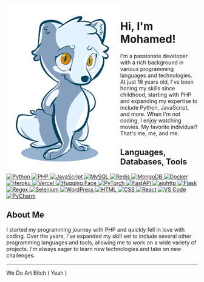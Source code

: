 <img align="left" src="https://github.com/dev-virous/dev-virous/blob/main/mylogo.png" alt="Stats" width="300px">

# Hi, I'm Mohamed!
I'm a passionate developer with a rich background in various programming languages and technologies. At just 18 years old, I've been honing my skills since childhood, starting with PHP and expanding my expertise to include Python, JavaScript, and more. When I'm not coding, I enjoy watching movies. My favorite individual? That's me, me, and me.

## Languages, Databases, Tools
<p align="left">
  <a href="https://www.python.org">
    <img src="https://skillicons.dev/icons?i=python" alt="Python" />
  </a>
  <a href="https://www.php.net">
    <img src="https://skillicons.dev/icons?i=php" alt="PHP" />
  </a>
  <a href="https://www.javascript.com">
    <img src="https://skillicons.dev/icons?i=js" alt="JavaScript" />
  </a>
  <a href="https://www.mysql.com">
    <img src="https://skillicons.dev/icons?i=mysql" alt="MySQL" />
  </a>
  <a href="https://redis.io">
    <img src="https://skillicons.dev/icons?i=redis" alt="Redis" />
  </a>
  <a href="https://www.mongodb.com">
    <img src="https://skillicons.dev/icons?i=mongodb" alt="MongoDB" />
  </a>
  <a href="https://www.docker.com">
    <img src="https://skillicons.dev/icons?i=docker" alt="Docker" />
  </a>
  <a href="https://www.heroku.com">
    <img src="https://skillicons.dev/icons?i=heroku" alt="Heroku" />
  </a>
  <a href="https://vercel.com">
    <img src="https://skillicons.dev/icons?i=vercel" alt="Vercel" />
  </a>
  <a href="https://huggingface.co">
    <img src="https://huggingface.co/front/assets/huggingface_logo-noborder.svg" alt="Hugging Face" style="width: 50px; height: 50px;" />
  </a>
  <a href="https://pytorch.org">
    <img src="https://skillicons.dev/icons?i=pytorch" alt="PyTorch" />
  </a>
  <a href="https://fastapi.tiangolo.com">
    <img src="https://skillicons.dev/icons?i=fastapi" alt="FastAPI" />
  </a>
  <a href="https://www.aiohttp.dev">
    <img src="https://docs.aiohttp.org/en/stable/_static/aiohttp-plain.svg" alt="aiohttp" style="width: 50px; height: 50px;" />
  </a>
  <a href="https://flask.palletsprojects.com/en">
    <img src="https://skillicons.dev/icons?i=flask" alt="Flask" />
  </a>
  <a href="https://regexr.com/">
    <img src="https://skillicons.dev/icons?i=regex" alt="Regex" />
  </a>
  <a href="https://www.selenium.dev">
    <img src="https://skillicons.dev/icons?i=selenium" alt="Selenium" />
  </a>
  <a href="https://wordpress.com">
    <img src="https://skillicons.dev/icons?i=wordpress" alt="WordPress" />
  </a>
  <a href="https://developer.mozilla.org/en-US/docs/Web/HTML">
    <img src="https://skillicons.dev/icons?i=html" alt="HTML" />
  </a>
  <a href="https://developer.mozilla.org/en-US/docs/Web/CSS">
    <img src="https://skillicons.dev/icons?i=css" alt="CSS" />
  </a>
  <a href="https://reactjs.org">
    <img src="https://skillicons.dev/icons?i=react" alt="React" />
  </a>
  <a href="https://code.visualstudio.com">
    <img src="https://skillicons.dev/icons?i=vscode" alt="VS Code" />
  </a>
  <a href="https://www.jetbrains.com/pycharm">
    <img src="https://skillicons.dev/icons?i=pycharm" alt="PyCharm" />
  </a>
</p>

## About Me
I started my programming journey with PHP and quickly fell in love with coding. Over the years, I've expanded my skill set to include several other programming languages and tools, allowing me to work on a wide variety of projects. I'm always eager to learn new technologies and take on new challenges.

---

We Do Art Bitch ( Yeah )
